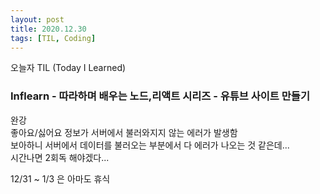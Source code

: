 ```yaml
---
layout: post
title: 2020.12.30
tags: [TIL, Coding]
---
```


오늘자 TIL (Today I Learned)
### Inflearn - 따라하며 배우는 노드,리액트 시리즈 - 유튜브 사이트 만들기

완강  
좋아요/싫어요 정보가 서버에서 불러와지지 않는 에러가 발생함  
보아하니 서버에서 데이터를 불러오는 부분에서 다 에러가 나오는 것 같은데...  
시간나면 2회독 해야겠다...

12/31 ~ 1/3 은 아마도 휴식